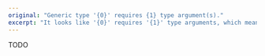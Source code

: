 ```yaml
---
original: "Generic type '{0}' requires {1} type argument(s)."
excerpt: "It looks like '{0}' requires '{1}' type arguments, which means you need to pass them in via a generic."
---
```


TODO
